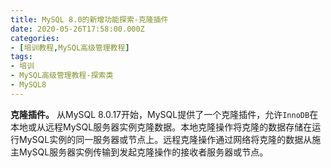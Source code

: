 ```yaml
---
title: MySQL 8.0的新增功能探索-克隆插件
date: 2020-05-26T17:58:00.000Z
categories:
- [培训教程,MySQL高级管理教程]
tags:
- 培训
- MySQL高级管理教程-探索类
- MySQL8
---
```


**克隆插件。** 从MySQL 8.0.17开始，MySQL提供了一个克隆插件，允许`InnoDB`在本地或从远程MySQL服务器实例克隆数据。本地克隆操作将克隆的数据存储在运行MySQL实例的同一服务器或节点上。远程克隆操作通过网络将克隆的数据从施主MySQL服务器实例传输到发起克隆操作的接收者服务器或节点。
